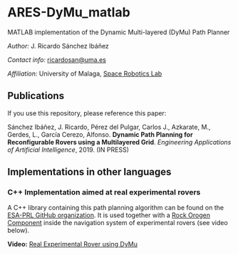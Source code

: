 # ARES-DyMu_matlab
MATLAB implementation of the Dynamic Multi-layered (DyMu) Path Planner

*Author:* J. Ricardo Sánchez Ibáñez

*Contact info:* ricardosan@uma.es

*Affiliation:* University of Malaga, [Space Robotics Lab](https://www.uma.es/robotics-and-mechatronics/info/107542/robotica-espacial/)

## Publications

If you use this repository, please reference this paper:

Sánchez Ibáñez, J. Ricardo, Pérez del Pulgar, Carlos J., Azkarate, M., Gerdes, L., García Cerezo, Alfonso. **Dynamic Path Planning for Reconfigurable Rovers using a Multilayered Grid**. *Engineering Applications of Artificial Intelligence*, 2019. (IN PRESS)


## Implementations in other languages

### C++ Implementation aimed at real experimental rovers

A C++ library containing this path planning algorithm can be found on the [ESA-PRL GitHub organization](https://github.com/esa-prl/planning-path_planning). It is used together with a [Rock Orogen Component](https://github.com/esa-prl/planning-orogen-path_planning) inside the navigation system of experimental rovers (see video below).

**Video:** [Real Experimental Rover using DyMu](https://youtu.be/X4mihNTEVGw)
